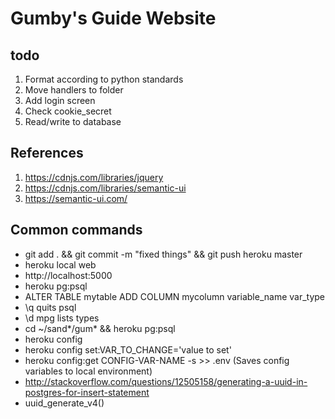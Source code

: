 # **Gumby's Guide Website**

## todo
1. Format according to python standards
2. Move handlers to folder
3. Add login screen
7. Check cookie_secret
8. Read/write to database

## References
1. https://cdnjs.com/libraries/jquery
2. https://cdnjs.com/libraries/semantic-ui
3. https://semantic-ui.com/

## Common commands
- git add . && git commit -m "fixed things" && git push heroku master
- heroku local web
- http://localhost:5000
- heroku pg:psql
- ALTER TABLE mytable ADD COLUMN mycolumn variable_name var_type
- \q quits psql
- \d mpg lists types
- cd ~/sand*/gum* && heroku pg:psql
- heroku config
- heroku config set:VAR_TO_CHANGE='value to set'
- heroku config:get CONFIG-VAR-NAME -s  >> .env
 (Saves config variables to local environment)
- http://stackoverflow.com/questions/12505158/generating-a-uuid-in-postgres-for-insert-statement
- uuid_generate_v4()
